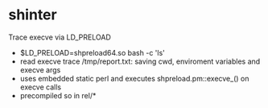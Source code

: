 # shinter

Trace execve via LD_PRELOAD

 - $LD_PRELOAD=shpreload64.so bash -c 'ls'
 - read execve trace /tmp/report.txt: saving cwd, enviroment variables and execve args
 - uses embedded static perl and executes shpreload.pm::execve_() on execve calls
 - precompiled so in rel/*

